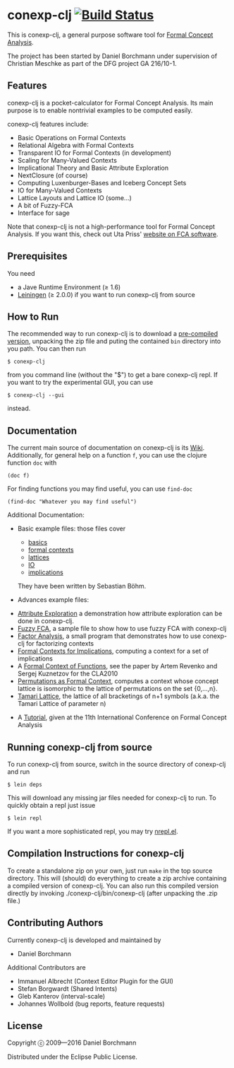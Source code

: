 # conexp-clj [![Build Status](https://travis-ci.org/exot/conexp-clj.svg?branch=dev)](https://travis-ci.org/exot/conexp-clj)

This is conexp-clj, a general purpose software tool for [Formal Concept
Analysis](http://www.upriss.org.uk/fca/fca.html).

The project has been started by Daniel Borchmann under supervision of Christian
Meschke as part of the DFG project GA 216/10-1.


## Features

conexp-clj is a pocket-calculator for Formal Concept Analysis.  Its main purpose is to
enable nontrivial examples to be computed easily.

conexp-clj features include:

* Basic Operations on Formal Contexts
* Relational Algebra with Formal Contexts
* Transparent IO for Formal Contexts (in development)
* Scaling for Many-Valued Contexts
* Implicational Theory and Basic Attribute Exploration
* NextClosure (of course)
* Computing Luxenburger-Bases and Iceberg Concept Sets
* IO for Many-Valued Contexts
* Lattice Layouts and Lattice IO (some...)
* A bit of Fuzzy-FCA
* Interface for sage

Note that conexp-clj is not a high-performance tool for Formal Concept Analysis.  If you
want this, check out Uta Priss'
[website on FCA software](http://www.fcahome.org.uk/fcasoftware.html).


## Prerequisites

You need

* a Jave Runtime Environment (≥ 1.6)
* [Leiningen](http://github.com/technomancy/leiningen) (≥ 2.0.0) if you want to run
  conexp-clj from source


## How to Run

The recommended way to run conexp-clj is to download a
[pre-compiled version](https://wwwtcs.inf.tu-dresden.de/~borch/downloads/conexp-clj/),
unpacking the zip file and puting the contained `bin` directory into you path.
You can then run

    $ conexp-clj

from you command line (without the "$") to get a bare conexp-clj repl.  If you want to try
the experimental GUI, you can use

    $ conexp-clj --gui

instead.


## Documentation

The current main source of documentation on conexp-clj is its
[Wiki](http://github.com/exot/conexp-clj/wiki).  Additionally, for general help on a
function `f`, you can use the clojure function `doc` with

~~~
(doc f)
~~~

For finding functions you may find useful, you can use `find-doc`

~~~
(find-doc "Whatever you may find useful")
~~~

Additional Documentation:

- Basic example files: those files cover

  * [basics](doc/examples/01-basics.clj)
  * [formal contexts](doc/examples/02-contexts.clj)
  * [lattices](doc/examples/03-lattices.clj)
  * [IO](doc/examples/04-io.clj)
  * [implications](doc/examples/05-implications.clj)

  They have been written by Sebastian Böhm.

- Advances example files:

 * [Attribute Exploration](doc/examples/exploration.clj)
   a demonstration how attribute exploration can be done in conexp-clj.
 * [Fuzzy FCA](doc/examples/fuzzy.clj),
   a sample file to show how to use fuzzy FCA with conexp-clj
 * [Factor Analysis](doc/examples/factor-analysis.clj),
   a small program that demonstrates how to use conexp-clj for factorizing contexts
 * [Formal Contexts for Implications](doc/examples/implication-closure.clj),
   computing a context for a set of implications
 * A
   [Formal Context of Functions](doc/examples/function-context.clj),
   see the paper by Artem Revenko and Sergej Kuznetzov for the CLA2010
 * [Permutations as Formal Context](doc/examples/permutation-context.clj),
   computes a context whose concept lattice is isomorphic to the lattice of permutations on the set
   \{0,...,n\}.
 * [Tamari Lattice](doc/examples/tamari-lattice.clj),
   the lattice of all bracketings of n+1 symbols (a.k.a. the Tamari Lattice of parameter n)

- A [Tutorial](doc/icfca-2013-tutorial), given
  at the 11th International Conference on Formal Concept Analysis


## Running conexp-clj from source

To run conexp-clj from source, switch in the source directory of conexp-clj and run

    $ lein deps

This will download any missing jar files needed for conexp-clj to run.  To quickly obtain
a repl just issue

    $ lein repl

If you want a more sophisticated repl, you may try
[nrepl.el](http://github.com/kingtim/nrepl.el).


## Compilation Instructions for conexp-clj

To create a standalone zip on your own, just run `make` in the top source directory. This
will (should) do everything to create a zip archive containing a compiled version of
conexp-clj. You can also run this compiled version directly by invoking
./conexp-clj/bin/conexp-clj (after unpacking the .zip file.)


## Contributing Authors

Currently conexp-clj is developed and maintained by

  * Daniel Borchmann

Additional Contributors are

  * Immanuel Albrecht (Context Editor Plugin for the GUI)
  * Stefan Borgwardt  (Shared Intents)
  * Gleb Kanterov     (interval-scale)
  * Johannes Wollbold (bug reports, feature requests)

## License

Copyright ⓒ 2009—2016 Daniel Borchmann

Distributed under the Eclipse Public License.
